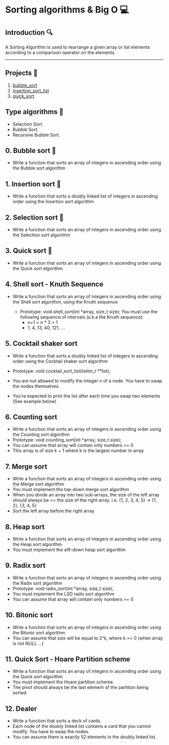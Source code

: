 # Sorting algorithms & Big O :computer:


## Introduction :mag:

A Sorting Algorithm is used to rearrange a given array or list elements according to a comparison operator on the elements.

---

## Projects :open_file_folder:

1. [bubble_sort](./0-bubble_sort.c)
1. [insertion_sort_list](./1-insertion_sort_list.c)
1. [quick_sort](./3-quick_sort.c)


## Type algorithms :space_invader:

  - Selection Sort.
  - Bubble Sort.
  - Recursive Bubble Sort.


## 0. Bubble sort :nut_and_bolt:
* Write a function that sorts an array of integers in ascending order using the Bubble sort algorithm

## 1. Insertion sort :electric_plug:
* Write a function that sorts a doubly linked list of integers in ascending order using the Insertion sort algorithm

## 2. Selection sort :hammer:
* Write a function that sorts an array of integers in ascending order using the Selection sort algorithm

## 3. Quick sort :hocho:
* Write a function that sorts an array of integers in ascending order using the Quick sort algorithm

## 4. Shell sort - Knuth Sequence
* Write a function that sorts an array of integers in ascending order using the Shell sort algorithm, using the Knuth sequence

	* Prototype: void shell_sort(int *array, size_t size);
	You must use the following sequence of intervals (a.k.a the Knuth sequence):
		* n+1 = n * 3 + 1
		* 1, 4, 13, 40, 121, ...
## 5. Cocktail shaker sort
* Write a function that sorts a doubly linked list of integers in ascending order using the Cocktail shaker sort algorithm

 * Prototype: void cocktail_sort_list(listint_t **list);
 * You are not allowed to modify the integer n of a node. You have to swap the nodes themselves.
 * You’re expected to print the list after each time you swap two elements (See example below)

## 6. Counting sort
* Write a function that sorts an array of integers in ascending order using the Counting sort algorithm
 * Prototype: void counting_sort(int *array, size_t size);
 * You can assume that array will contain only numbers >= 0
 * This array is of size k + 1 where k is the largest number in array

## 7. Merge sort
* Write a function that sorts an array of integers in ascending order using the Merge sort algorithm
 * You must implement the top-down merge sort algorithm
  * When you divide an array into two sub-arrays, the size of the left array should always be <= the size of the right array. i.e. {1, 2, 3, 4, 5} -> {1, 2}, {3, 4, 5}
  * Sort the left array before the right array

## 8. Heap sort
* Write a function that sorts an array of integers in ascending order using the Heap sort algorithm
 * You must implement the sift-down heap sort algorithm

## 9. Radix sort 
* Write a function that sorts an array of integers in ascending order using the Radix sort algorithm
 * Prototype: void radix_sort(int *array, size_t size);
 * You must implement the LSD radix sort algorithm
 * You can assume that array will contain only numbers >= 0

## 10. Bitonic sort
* Write a function that sorts an array of integers in ascending order using the Bitonic sort algorithm
 * You can assume that size will be equal to 2^k, where k >= 0 (when array is not NULL …)

## 11. Quick Sort - Hoare Partition scheme
* Write a function that sorts an array of integers in ascending order using the Quick sort algorithm
 * You must implement the Hoare partition scheme.
 * The pivot should always be the last element of the partition being sorted.

## 12. Dealer
* Write a function that sorts a deck of cards.
 * Each node of the doubly linked list contains a card that you cannot modify. You have to swap the nodes.
 * You can assume there is exactly 52 elements in the doubly linked list.
